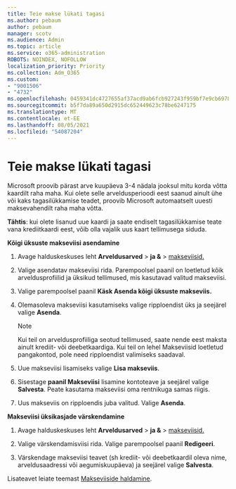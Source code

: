 ```yaml
---
title: Teie makse lükati tagasi
ms.author: pebaum
author: pebaum
manager: scotv
ms.audience: Admin
ms.topic: article
ms.service: o365-administration
ROBOTS: NOINDEX, NOFOLLOW
localization_priority: Priority
ms.collection: Adm_O365
ms.custom:
- "9001506"
- "4732"
ms.openlocfilehash: 0459341dc4727655af37acd9ab6fcb927243f959bf7e9cb69787e3813658342d
ms.sourcegitcommit: b5f7da89a650d2915dc652449623c78be6247175
ms.translationtype: MT
ms.contentlocale: et-EE
ms.lasthandoff: 08/05/2021
ms.locfileid: "54087204"
---
```

# <a name="your-payment-was-declined"></a>Teie makse lükati tagasi

Microsoft proovib pärast arve kuupäeva 3-4 nädala jooksul mitu korda võtta kaardilt raha maha.  Kui olete selle arveldusperioodi eest saanud ainult ühe või kaks tagasilükkamise teadet, proovib Microsoft automaatselt uuesti maksevahendilt raha maha võtta.  

**Tähtis**: kui olete lisanud uue kaardi ja saate endiselt tagasilükkamise teate vana krediitkaardi eest, võib olla vajalik uus kaart tellimusega siduda.

**Kõigi üksuste makseviisi asendamine**

1. Avage halduskeskuses leht **Arveldusarved**  >  **ja &**  >  [makseviisid.](https://go.microsoft.com/fwlink/p/?linkid=2018806)

2. Valige asendatav makseviisi rida. Parempoolsel paanil on loetletud kõik arveldusprofiilid ja üksikud tellimused, mis kasutavad valitud makseviisi.

3. Valige parempoolsel paanil **Käsk Asenda kõigi üksuste makseviis.**

4. Olemasoleva makseviisi kasutamiseks valige ripploendist üks ja seejärel valige **Asenda**.

    > [!NOTE]
    > Kui teil on arveldusprofiiliga seotud tellimused, saate nende eest maksta ainult krediit- või deebetkaardiga. Kui teil on lehel  Makseviisid loetletud pangakontod, pole need ripploendist valimiseks saadaval.

5. Uue makseviisi lisamiseks valige **Lisa makseviis**.

6. Sisestage **paanil Makseviisi** lisamine kontoteave ja seejärel valige **Salvesta**. Peate kasutama makseviisi oma rentnikuga samas riigis.

7. Uus makseviis on ripploendis juba valitud. Valige **Asenda**.

**Makseviisi üksikasjade värskendamine**

1. Avage halduskeskuses leht **Arveldusarved**  >  **ja &**  >  [makseviisid.](https://go.microsoft.com/fwlink/p/?linkid=2018806)

2. Valige värskendamisviisi rida. Valige parempoolsel paanil **Redigeeri**.

3. Värskendage makseviisi teavet (sh krediit- või deebetkaardil oleva nime, arveldusaadressi või aegumiskuupäeva) ja seejärel valige **Salvesta**.

Lisateavet leiate teemast [Makseviiside haldamine](https://docs.microsoft.com/microsoft-365/commerce/billing-and-payments/manage-payment-methods).